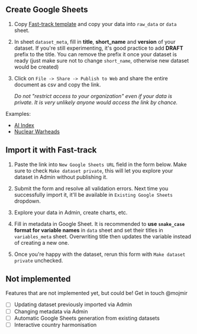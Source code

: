 ## Create Google Sheets

1. Copy [Fast-track template](https://docs.google.com/spreadsheets/d/1j_mclAffQ2_jpbVEmI3VOiWRBeclBAIr-U7NpGAdV9A/edit?usp=sharing) and copy your data into `raw_data` or `data` sheet.

2. In sheet `dataset_meta`, fill in **title**, **short_name** and **version** of your dataset. If you're still experimenting, it's good practice to add **DRAFT** prefix to the title. You can remove the prefix it once your dataset is ready (just make sure not to change `short_name`, otherwise new dataset would be created)

3. Click on `File -> Share -> Publish to Web` and share the entire document as csv and copy the link.

    _Do not "restrict access to your organization" even if your data is private. It is very unlikely anyone would access the link by chance._


Examples:

* [AI Index](https://docs.google.com/spreadsheets/d/199kcalCjxEyynzS9rdws87T91f18E4O5zjmprHYExnE/edit?usp=sharing)
* [Nuclear Warheads](https://docs.google.com/spreadsheets/d/1ReTohcxpo-dRvnXFzYG4N0YT-HoXh3b6AbG-qIaGTLI/edit?usp=sharing)


## Import it with Fast-track

1. Paste the link into `New Google Sheets URL` field in the form below. Make sure to check `Make dataset private`, this will let you explore your dataset in Admin without publishing it.

2. Submit the form and resolve all validation errors. Next time you successfully import it, it'll be available in `Existing Google Sheets` dropdown.

3. Explore your data in Admin, create charts, etc.

4. Fill in metadata in Google Sheet. It is recommended to **use `snake_case` format for variable names** in `data` sheet and set their titles in `variables_meta` sheet. Overwriting title then updates the variable instead of creating a new one.

5. Once you're happy with the dataset, rerun this form with `Make dataset private` unchecked.


## Not implemented

Features that are not implemented yet, but could be! Get in touch @mojmir

- [ ] Updating dataset previously imported via Admin
- [ ] Changing metadata via Admin
- [ ] Automatic Google Sheets generation from existing datasets
- [ ] Interactive country harmonisation
